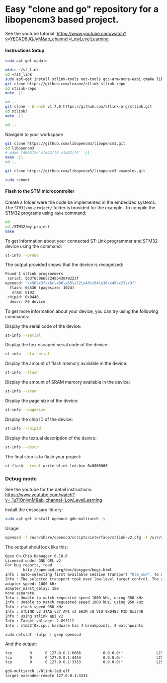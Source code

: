 # Easy "clone and go" repository for a libopencm3 based project.

See the youtube tutorial: https://www.youtube.com/watch?v=YEGKD6JQJyM&ab_channel=LowLevelLearning

#### Instructions Setup
```bash
sudo apt-get update

mkdir ~/st_link
cd ~/st_link
sudo apt-get install stlink-tools net-tools gcc-arm-none-eabi cmake libusb-1.0-0-dev -y
git clone https://github.com/texane/stlink stlink-repo
cd stlink-repo
make -j1

cd ..
git clone --branch v1.7.0 https://github.com/stlink-org/stlink.git
cd stlink/
make -j1

cd ..

```

Navigate to your workspace

```bash
git clone https://github.com/libopencm3/libopencm3.git
cd libopencm3
# make TARGETS='stm32/f0 stm32/f4' -j1
make -j1
cd ..

git clone https://github.com/libopencm3/libopencm3-examples.git

sudo reboot
```

#### Flash to the STM microcontroller
Create a folder were the code be implemented in the embedded systems. The `STM32/my-project/` folder is brovided for the example. To compile the STM32 programs using `make` command:
```bash
cd ..
cd /STM32/my-project
make
```
To get information about your connected ST-Link programmer and STM32 device using the command:
```bash
st-info --probe
```

The output provided shows that the device is recognized:

```bash
Found 1 stlink programmers
 serial: 563f6c06657248543049223f
openocd: "\x56\x3f\x6c\x06\x65\x72\x48\x54\x30\x49\x22\x3f"
  flash: 65536 (pagesize: 1024)
   sram: 8192
 chipid: 0x0440
  descr: F0 device
```

To get more information about your device, you can try using the following commands:

Display the serial code of the device:
```bash
st-info --serial
```

Display the hex escaped serial code of the device:
```bash
st-info --hla-serial
```

Display the amount of flash memory available in the device:
```bash
st-info --flash
```

Display the amount of SRAM memory available in the device:
```bash
st-info --sram
```

Display the page size of the device:
```bash
st-info --pagesize
```

Display the chip ID of the device:
```bash
st-info --chipid
```

Display the textual description of the device:
```bash
st-info --descr
```

The final step is to flash your project:
```bash
st-flash --reset write blink-led.bin 0x8000000
```

### Debug mode

See the youtube for the detail instructions: https://www.youtube.com/watch?v=_1u7IOnivnM&ab_channel=LowLevelLearning

Install the enssesary library:

```bash
sudo apt-get install openocd gdb-multiarch -y
```

Usage:

```bash
openocd -f /usr/share/openocd/scripts/interface/stlink-v2.cfg -f /usr/share/openocd/scripts/target/stm32f0x.cfg
```
The output shoul look like this:

```bash
Open On-Chip Debugger 0.10.0
Licensed under GNU GPL v2
For bug reports, read
        http://openocd.org/doc/doxygen/bugs.html
Info : auto-selecting first available session transport "hla_swd". To override use 'transport select <transport>'.
Info : The selected transport took over low-level target control. The results might differ compared to plain JTAG/SWD
adapter speed: 1000 kHz
adapter_nsrst_delay: 100
none separate
Info : Unable to match requested speed 1000 kHz, using 950 kHz
Info : Unable to match requested speed 1000 kHz, using 950 kHz
Info : clock speed 950 kHz
Info : STLINK v2 JTAG v37 API v2 SWIM v0 VID 0x0483 PID 0x3748
Info : using stlink api v2
Info : Target voltage: 2.893112
Info : stm32f0x.cpu: hardware has 4 breakpoints, 2 watchpoints
```


```
sudo netstat -tulpn | grep openocd
```

And the output:

```bash
tcp        0      0 127.0.0.1:6666          0.0.0.0:*               LISTEN      4872/openocd        
tcp        0      0 127.0.0.1:4444          0.0.0.0:*               LISTEN      4872/openocd        
tcp        0      0 127.0.0.1:3333          0.0.0.0:*               LISTEN      4872/openocd
```


```bash
gdb-multiarch ./blink-led.elf
target extended-remote 127.0.0.1:3333
```
